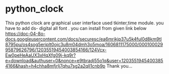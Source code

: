 # python_clock
This python clock are graphical user interface used tkinter,time module.
you have to add ds- digital all font .
you can install from given link below
https://doc-04-8o-docs.googleusercontent.com/docs/securesc/ea6mrikjp37u5k4ful0d8km9tl8795pu/os4sog5eriplt0ojc3u8m04dmh3o5moa/1606811175000/00010002995879626796/12035519454003854166/124Vcx-Ew0peHeAaUX3xHqXfg09j-kq9r?e=download&authuser=0&nonce=e9tbradj55o1q&user=12035519454003854166&hash=h4chha8mfjrlj7qhu7sg2a2qll1cnb9p
Thank you...
